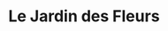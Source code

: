 ---
title: "Le Jardin des Fleurs"
url: /les-sables-dolonne/le-jardin-des-fleurs/
shop: fleuriste
---